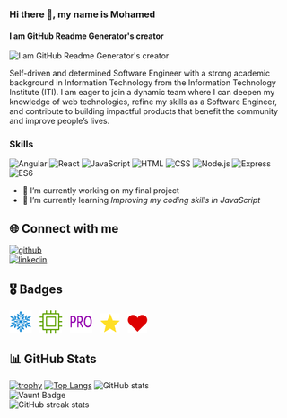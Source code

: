 ### Hi there 👋, my name is Mohamed
#### I am GitHub Readme Generator's creator
![I am GitHub Readme Generator's creator]([[https://arturssmirnovs.github.io/github-profile-readme-generator/images/banner.png](https://github.com/Muhamedeyada/Muhamedeyada/blob/main/White%20Minimalist%20Profile%20LinkedIn%20Banner.png](https://github.com/Muhamedeyada/Muhamedeyada/blob/main/White%20Minimalist%20Profile%20LinkedIn%20Banner.png?raw=true)))

Self-driven and determined Software Engineer with a strong academic background in Information Technology from the Information Technology Institute (ITI). I am eager to join a dynamic team where I can deepen my knowledge of web technologies, refine my skills as a Software Engineer, and contribute to building impactful products that benefit the community and improve people’s lives.

### Skills
![Angular](https://img.shields.io/badge/-Angular-D60000?style=flat&logo=angular&logoColor=white)
![React](https://img.shields.io/badge/-React-61DAFB?style=flat&logo=react&logoColor=black)
![JavaScript](https://img.shields.io/badge/-JavaScript-F7DF1E?style=flat&logo=javascript&logoColor=black)
![HTML](https://img.shields.io/badge/-HTML-E34F26?style=flat&logo=html5&logoColor=white)
![CSS](https://img.shields.io/badge/-CSS-1572B6?style=flat&logo=css3&logoColor=white)
![Node.js](https://img.shields.io/badge/-Node.js-339933?style=flat&logo=nodedotjs&logoColor=white)
![Express](https://img.shields.io/badge/-Express-000000?style=flat&logo=express&logoColor=white)
![ES6](https://img.shields.io/badge/-ES6-000000?style=flat&logo=javascript&logoColor=white)

- 🔭 I’m currently working on my final project 
- 🌱 I’m currently learning *Improving my coding skills in JavaScript*

## 🌐 Connect with me
[<img src='https://cdn.jsdelivr.net/npm/simple-icons@3.0.1/icons/github.svg' alt='github' height='40'>](https://github.com/Muhamedeyada)  
[<img src='https://cdn.jsdelivr.net/npm/simple-icons@3.0.1/icons/linkedin.svg' alt='linkedin' height='40'>](https://www.linkedin.com/in/mohamed-eyada-b4126130a/)  

## 🎖️ Badges
<a href='https://archiveprogram.github.com/'><img src='https://raw.githubusercontent.com/acervenky/animated-github-badges/master/assets/acbadge.gif' width='40' height='40'></a> <a href='https://docs.github.com/en/developers'><img src='https://raw.githubusercontent.com/acervenky/animated-github-badges/master/assets/devbadge.gif' width='40' height='40'></a> <a href='https://github.com/pricing'><img src='https://raw.githubusercontent.com/acervenky/animated-github-badges/master/assets/pro.gif' width='40' height='40'></a> <a href='https://stars.github.com/'><img src='https://raw.githubusercontent.com/acervenky/animated-github-badges/master/assets/starbadge.gif' width='35' height='35'></a> <a href='https://docs.github.com/en/github/supporting-the-open-source-community-with-github-sponsors'><img src='https://raw.githubusercontent.com/acervenky/animated-github-badges/master/assets/sponsorbadge.gif' width='35' height='35'></a> 

## 📊 GitHub Stats
[![trophy](https://github-profile-trophy.vercel.app/?username=Muhamedeyada)](https://github.com/ryo-ma/github-profile-trophy)
[![Top Langs](https://github-readme-stats.vercel.app/api/top-langs/?username=Muhamedeyada)](https://github.com/anuraghazra/github-readme-stats)
![GitHub stats](https://github-readme-stats.vercel.app/api?username=Muhamedeyada&show_icons=true&count_private=true)  
![Vaunt Badge](https://api.vaunt.dev/v1/github/entities/Muhamedeyada/contributions?format=svg&private=true)  
![GitHub streak stats](https://streak-stats.demolab.com/?user=Muhamedeyada)  
